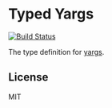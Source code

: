 # Typed Yargs
[![Build Status](https://travis-ci.org/types/npm-yargs.svg?branch=master)](https://travis-ci.org/types/npm-yargs)

The type definition for [yargs](https://github.com/bcoe/yargs).

## License

MIT
